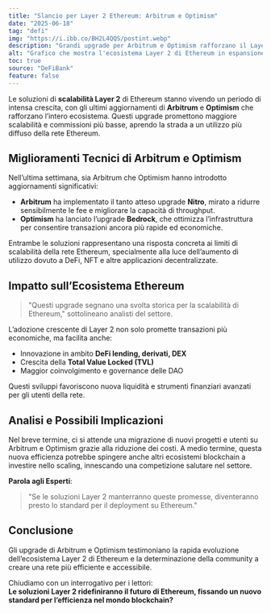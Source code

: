 ```yaml
---
title: "Slancio per Layer 2 Ethereum: Arbitrum e Optimism"
date: "2025-06-18"
tag: "defi"
img: "https://i.ibb.co/BH2L4QQS/postint.webp"
description: "Grandi upgrade per Arbitrum e Optimism rafforzano il Layer 2 di Ethereum."
alt: "Grafico che mostra l'ecosistema Layer 2 di Ethereum in espansione"
toc: true
source: "DeFiBank"
feature: false
---
```


Le soluzioni di **scalabilità Layer 2** di Ethereum stanno vivendo un periodo di intensa crescita, con gli ultimi aggiornamenti di **Arbitrum** e **Optimism** che rafforzano l’intero ecosistema. Questi upgrade promettono maggiore scalabilità e commissioni più basse, aprendo la strada a un utilizzo più diffuso della rete Ethereum.

## Miglioramenti Tecnici di Arbitrum e Optimism

Nell’ultima settimana, sia Arbitrum che Optimism hanno introdotto aggiornamenti significativi:

- **Arbitrum** ha implementato il tanto atteso upgrade **Nitro**, mirato a ridurre sensibilmente le fee e migliorare la capacità di throughput.
- **Optimism** ha lanciato l’upgrade **Bedrock**, che ottimizza l’infrastruttura per consentire transazioni ancora più rapide ed economiche.

Entrambe le soluzioni rappresentano una risposta concreta ai limiti di scalabilità della rete Ethereum, specialmente alla luce dell’aumento di utilizzo dovuto a DeFi, NFT e altre applicazioni decentralizzate.

## Impatto sull’Ecosistema Ethereum

> "Questi upgrade segnano una svolta storica per la scalabilità di Ethereum," sottolineano analisti del settore.

L’adozione crescente di Layer 2 non solo promette transazioni più economiche, ma facilita anche:

- Innovazione in ambito **DeFi lending, derivati, DEX**
- Crescita della **Total Value Locked (TVL)**
- Maggior coinvolgimento e governance delle DAO

Questi sviluppi favoriscono nuova liquidità e strumenti finanziari avanzati per gli utenti della rete.

## Analisi e Possibili Implicazioni

Nel breve termine, ci si attende una migrazione di nuovi progetti e utenti su Arbitrum e Optimism grazie alla riduzione dei costi. A medio termine, questa nuova efficienza potrebbe spingere anche altri ecosistemi blockchain a investire nello scaling, innescando una competizione salutare nel settore.

**Parola agli Esperti**:

> "Se le soluzioni Layer 2 manterranno queste promesse, diventeranno presto lo standard per il deployment su Ethereum."

## Conclusione

Gli upgrade di Arbitrum e Optimism testimoniano la rapida evoluzione dell’ecosistema Layer 2 di Ethereum e la determinazione della community a creare una rete più efficiente e accessibile.

Chiudiamo con un interrogativo per i lettori:  
**Le soluzioni Layer 2 ridefiniranno il futuro di Ethereum, fissando un nuovo standard per l’efficienza nel mondo blockchain?**